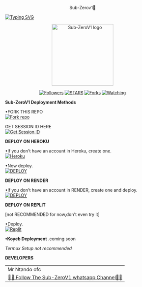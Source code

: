 <p align="center">
Sub-Zerov1💙


<a href="https://git.io/typing-svg"><img src="https://readme-typing-svg.demolab.com?font=Black+Ops+One&size=50&pause=1000&color=DAA520&center=true&width=910&height=100&lines=THANKS FOR CHOOSING +Sub-Zerov1💙;MULTI+DEVICE+WHATSAPP+BOT" alt="Typing SVG" /></a>
  </p>

<p align="center">
  <a href="https://github.com/chisayantando">
    <img alt="Sub-ZeroV1 logo" height="200" src="https://telegra.ph/file/e07a3d933fb4cad0b3791.jpg">
  </a>
</p>

<p align="center">
  <a href="https://github.com/Chisayando?tab=followers"><img title="Followers" src="https://img.shields.io/github/followers/Chisayantando?label=Followers&style=social"></a>
  <a href="https://github.com/Chisayantando/Sub-ZeroV1/stargazers/"><img title="STARS" src="https://img.shields.io/github/stars/Chisayantando/Sub-ZeroV1?&style=social"></a>
  <a href="https://github.com/Chisayantando/Sub-ZeroV1/network/members"><img title="Forks" src="https://img.shields.io/github/forks/Chisayantando/Sub-ZeroV1?style=social"></a>
  <a href="https://github.com/Chisayantando/Sub-ZeroV1/watchers"><img title="Watching" src="https://img.shields.io/github/watchers/chisayantando/Sub-ZeroV1?label=Watching&style=social"></a>
</p>

 **Sub-ZeroV1 Deployment Methods**

•FORK THIS REPO
 <br>
 <a href='https://github.com/Chisayantando/Sub-ZeroV1/fork' target="_blank"><img alt='Fork repo' src='https://img.shields.io/badge/Fork-black?style=for-the-badge&logo=git&logoColor=white'/></a>

 GET SESSION ID HERE
 <br>
 <a href='https://cod3uchiha1-bfca01cac304.herokuapp.com/' target="_blank"><img alt='Get Session ID' src='https://img.shields.io/badge/Get session id-purple?style=for-the-badge&logo=opencv&logoColor=white'/></a> 

**DEPLOY ON HEROKU**

•If you don't have an account in Heroku, create one.
   <br>
    <a href='https://signup.heroku.com/' target="_blank"><img alt='Heroku' src='https://img.shields.io/badge/-Create-purple?style=for-the-badge&logo=heroku&logoColor=white'/></a>

•Now deploy.
    <br>
    <a href='https://dashboard.heroku.com/new?template=https://github.com/Chisayantando/Sub-ZeroV1' target="_blank"><img alt='DEPLOY' src='https://img.shields.io/badge/-DEPLOY-purple?style=for-the-badge&logo=heroku&logoColor=white'/></a>

**DEPLOY ON RENDER**

•If you don't have an account in RENDER, create one and deploy.
    <br>
    <a href='https://dashboard.render.com/select-repo?type=web' target="_blank"><img alt='DEPLOY' src='https://img.shields.io/badge/-DEPLOY-black?style=for-the-badge&logo=render&logoColor=white'/></a>

**DEPLOY ON REPLIT**

[not RECOMMENDED for now,don't even try it]

•Deploy.
    <br>
    <a href='https://replit.com/github/Chisayantando/Sub-ZeroV1' target="_blank"><img alt='Replit' src='https://img.shields.io/badge/-Deploy-red?style=for-the-badge&logo=replit&logoColor=white'/></a>

**•Koyeb Deployment**
.coming soon

_Termux Setup not recommended_

**DEVELOPERS**

<table>
  <tr>
    <td>Mr Ntando ofc</td>
  </tr>
  <tr>
    <td><a href="https://github.com/Mr Ntando ofc"><img src="https://avatars.githubusercontent.com/u/263715275611?v=4" width="1
  </tr>
</table>

**contributors**

```
Lazak28•fixed Heroku ban
```
```
Beltahmd•fixed sleeping problem
```

* [🧑‍💻 Follow The Sub-ZeroV1 whatsapp Channel🧑‍💻](https://whatsapp.com/channel/https://whatsapp.com/channel/0029Vai9YZwC6ZvcD3EcVP2v)
